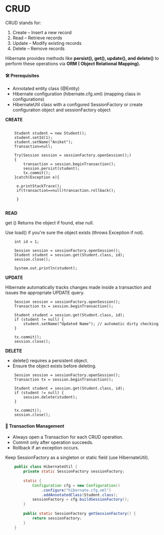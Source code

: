 # CRUD

CRUD stands for:

1. Create – Insert a new record
2. Read – Retrieve records
3. Update – Modify existing records
4. Delete – Remove records

Hibernate provides methods like **persist(), get(), update(), and delete()** to perform these operations via **ORM (
Object
Relational Mapping).**

#### 🛠 Prerequisites

* Annotated entity class (@Entity)
* Hibernate configuration (hibernate.cfg.xml) (mapping class in configurations)
* HibernateUtil class with a configured SessionFactory or create configuration object and sessionFactory object

**CREATE**
```

    Student student = new Student();
    student.setId(1);
    student.setName("Aniket");
    Transaction=null;
    
    Try(Session session = sessionFactory.openSession();)
    {
        transaction = session.beginTransaction();
        session.persist(student);
        tx.commit();
    }catch(Exception e){
    
     e.printStackTrace();
     if(transaction==null)transaction.rollback();
     
     }
    

```

**READ**

get () Returns the object if found, else null.

Use load() if you're sure the object exists (throws Exception if not).
```
    int id = 1;

    Session session = sessionFactory.openSession();
    Student student = session.get(Student.class, id);
    session.close();
    
    System.out.println(student);

```
**UPDATE**

Hibernate automatically tracks changes made inside a transaction and issues the appropriate UPDATE query.
```
    Session session = sessionFactory.openSession();
    Transaction tx = session.beginTransaction();
    
    Student student = session.get(Student.class, id);
    if (student != null) {
        student.setName("Updated Name"); // automatic dirty checking
    }
    
    tx.commit();
    session.close();

```
**DELETE**

* delete() requires a persistent object.
* Ensure the object exists before deleting.
```
    Session session = sessionFactory.openSession();
    Transaction tx = session.beginTransaction();
    
    Student student = session.get(Student.class, id);
    if (student != null) {
        session.delete(student);
    }
    
    tx.commit();
    session.close();

```
#### 🔐 Transaction Management
* Always open a Transaction for each CRUD operation.
* Commit only after operation succeeds.
* Rollback if an exception occurs.

Keep SessionFactory as a singleton or static field (use HibernateUtil).
```java
    public class HibernateUtil {
        private static SessionFactory sessionFactory;
    
        static {
            Configuration cfg = new Configuration()
                .configure("hibernate.cfg.xml")
                .addAnnotatedClass(Student.class);
            sessionFactory = cfg.buildSessionFactory();
        }
    
        public static SessionFactory getSessionFactory() {
            return sessionFactory;
        }
    }

```